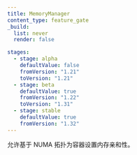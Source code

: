 ```yaml
---
title: MemoryManager
content_type: feature_gate
_build:
  list: never
  render: false

stages:
  - stage: alpha
    defaultValue: false
    fromVersion: "1.21"
    toVersion: "1.21"
  - stage: beta
    defaultValue: true
    fromVersion: "1.22"
    toVersion: "1.31"
  - stage: stable
    defaultValue: true
    fromVersion: "1.32"
---
```


<!--
Allows setting memory affinity for a container based on
NUMA topology.
-->
允许基于 NUMA 拓扑为容器设置内存亲和性。
